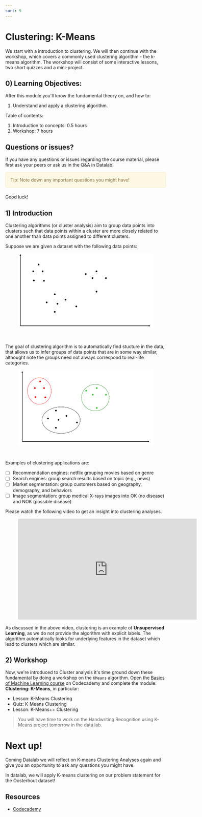 ```yaml
---
sort: 9
---
```


# Clustering: K-Means

We start with a introduction to clustering. We will then continue with the workshop, which covers a commonly used clustering algorithm - the k-means algorithm. The workshop will consist of some interactive lessons, two short quizzes and a mini-project.

## 0) Learning Objectives:
After this module you'll know the fundamental theory on, and how to:
1. Understand and apply a clustering algorithm.

Table of contents:
1. Introduction to concepts: 0.5 hours
2. Workshop: 7 hours


## Questions or issues?
If you have any questions or issues regarding the course material, please first ask your peers or ask us in the Q&A in Datalab!

<div style="padding: 15px; border: 1px solid transparent; border-color: transparent; margin-bottom: 20px; border-radius: 4px; color: #8a6d3b;; background-color: #fcf8e3; border-color: #faebcc;">
Tip: Note down any important questions you might have!
 </div>
Good luck!


## 1) Introduction
Clustering algorithms (or cluster analysis) aim to group data points into
clusters such that data points within a cluster are more closely related
to one another than data points assigned to different clusters.

Suppose we are given a dataset with the following data points:

<figure>
    <img src=".\images\clus1.PNG" />
    <figcaption></figcaption>
</figure>
<br>

The goal of clustering algorithm is to automatically find stucture in the data, that allows us to infer groups of data points that are in some way similar, althought note the groups need not always correspond to real-life categories.

<figure>
    <img src=".\images\clus2.PNG" />
    <figcaption></figcaption>
</figure>
<br>

Examples of clustering applications are:
- [ ] Recommendation engines: netflix grouping movies based on genre
- [ ] Search engines: group search results based on topic (e.g., news)
- [ ] Market segmentation: group customers based on geography, demography, and behaviors
- [ ] Image segmentation: group medical X-rays images into OK (no disease) and NOK (possible disease)

Please watch the following video to get an insight into clustering analyses.

<!-- blank line -->
<figure class="video_container">
<iframe width="560" height="315" src="https://www.youtube.com/embed/IUn8k5zSI6g" title="YouTube video player" frameborder="0" allow="accelerometer; autoplay; clipboard-write; encrypted-media; gyroscope; picture-in-picture" allowfullscreen></iframe>
</figure>
<!-- blank line -->

As discussed in the above video, clustering is an example of **Unsupervised Learning**, as we do not provide the
algorithm with explicit labels. The algorithm automatically looks for underlying
features in the dataset which lead to clusters which are similar.


## 2) Workshop
Now, we're introduced to Cluster analysis it's time ground down these fundamental by doing a workshop on the ```KMeans``` algorithm. Open the [Basics of Machine Learning course](https://www.codecademy.com/learn/machine-learning) on Codecademy and complete the module: **Clustering: K-Means**, in particular:
- Lesson: K-Means Clustering
- Quiz: K-Means Clustering
- Lesson: K-Means++ Clustering

> You will have time to work on the Handwriting Recognition using K-Means project tomorrow in the data lab.


# Next up!
Coming Datalab we will reflect on K-means Clustering Analyses again and give you an opportunity to ask any questions you might have.

In datalab, we will apply K-means clustering on our problem statement for the Oosterhout dataset!

## Resources
- [Codecademy](https://www.codecademy.com/learn/machine-learning)
